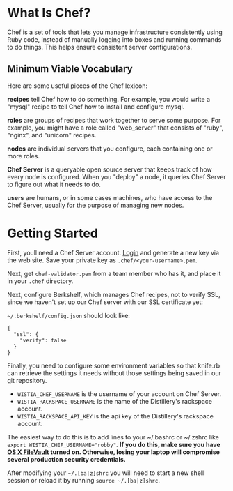 # What Is Chef?

Chef is a set of tools that lets you manage infrastructure consistently using Ruby code, instead of manually logging into boxes and running commands to do things. This helps ensure consistent server configurations.

## Minimum Viable Vocabulary

Here are some useful pieces of the Chef lexicon:

__recipes__ tell Chef how to do something. For example, you would write a "mysql" recipe to tell Chef how to install and configure mysql.

__roles__ are groups of recipes that work together to serve some purpose. For example, you might have a role called "web_server" that consists of "ruby", "nginx", and "unicorn" recipes.

__nodes__ are individual servers that you configure, each containing one or more roles.

__Chef Server__ is a queryable open source server that keeps track of how every node is configured. When you "deploy" a node, it queries Chef Server to figure out what it needs to do.

__users__ are humans, or in some cases machines, who have access to the Chef Server, usually for the purpose of managing new nodes.

# Getting Started

First, youll need a Chef Server account. [Login](https://chef.wistia.com) and generate a new key via the web site. Save your private key as `.chef/<your-username>.pem`.

Next, get `chef-validator.pem` from a team member who has it, and place it in your `.chef` directory.

Next, configure Berkshelf, which manages Chef recipes, not to verify SSL, since we haven't set up our Chef server with our SSL certificate yet:

`~/.berkshelf/config.json` should look like:

    {
      "ssl": {
        "verify": false
      }
    }

Finally, you need to configure some environment variables so that knife.rb can retrieve the settings it needs without those settings being saved in our git repository.

* `WISTIA_CHEF_USERNAME` is the username of your account on Chef Server.
* `WISTIA_RACKSPACE_USERNAME` is the name of the Distillery's rackspace account.
* `WISTIA_RACKSPACE_API_KEY` is the api key of the Distillery's rackspace account.

The easiest way to do this is to add lines to your ~/.bashrc or ~/.zshrc like `export WISTIA_CHEF_USERNAME="robby"`. __If you do this, make sure you have [OS X FileVault](http://support.apple.com/kb/ht4790) turned on. Otherwise, losing your laptop will compromise several production security credentials.__

After modifying your `~/.[ba|z]shrc` you will need to start a new shell session or reload it by running `source ~/.[ba|z]shrc`.
